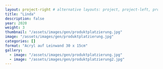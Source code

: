 ```yaml
---
layout: project-right # alternative layouts: project, project-left, project-right, project-top
title: "Linda"
description: false
year: 2020
weight: 3
thumbnail: "/assets/images/gen/produktplatzierung.jpg"
image: "/assets/images/gen/produktplatzierung.jpg"
categories: []
format: "Acryl auf Leinwand 30 x 15cm"
gallery:
  - image: "/assets/images/gen/produktplatzierung.jpg"
  - image: "/assets/images/gen/produktplatzierung2.jpg"
---
```


